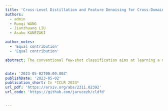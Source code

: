 ```yaml
---
title: 'Cross-Level Distillation and Feature Denoising for Cross-Domain Few-Shot Classification'
authors:
  - admin
  - Runqi WANG
  - Jianzhuang LIU
  - Asako KANEZAKI

author_notes:
  - 'Equal contribution'
  - 'Equal contribution'

abstract: The conventional few-shot classification aims at learning a model on a large labeled base dataset and rapidly adapting to a target dataset that is from the same distribution as the base dataset. However, in practice, the base and the target datasets of few-shot classification are usually from different domains, which is the problem of cross-domain few-shot classification. We tackle this problem by making a small proportion of unlabeled images in the target domain accessible in the training stage. In this setup, even though the base data are sufficient and labeled, the large domain shift still makes transferring the knowledge from the base dataset difficult. We meticulously design a cross-level knowledge distillation method, which can strengthen the ability of the model to extract more discriminative features in the target dataset by guiding the network's shallow layers to learn higher-level information. Furthermore, in order to alleviate the overfitting in the evaluation stage, we propose a feature denoising operation which can reduce the feature redundancy and mitigate overfitting. Our approach can surpass the previous state-of-the-art method, Dynamic-Distillation, by 5.44% on 1-shot and 1.37% on 5-shot classification tasks on average in the BSCD-FSL benchmark.


date: '2023-05-02T00:00:00Z'
publishDate: '2023-05-02'
publication_short: In *ICLR 2023*
url_pdf: 'https://arxiv.org/abs/2311.02392'
url_code: 'https://github.com/jarucezh/cldfd'


---
```

